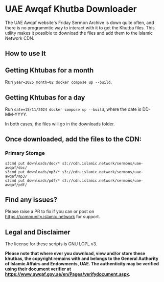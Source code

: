 # UAE Awqaf Khutba Downloader

The UAE Awqaf website's Friday Sermon Archive is down quite often, and there is no programmtic way to interact with it to get the Khutba files. This
utility makes it possible to download the files and add them to the Islamic Network CDN.

## How to use It

## Getting Khtubas for a month

Run `year=2025 month=02 docker compose up --build`.

## Getting Khtubas for a day

Run `date=15/11/2024 docker compose up --build`, where the date is DD-MM-YYYY.

In both cases, the files will go in the downloads folder.

## Once downloaded, add the files to the CDN:

### Primary Storage
```
s3cmd put downloads/doc/* s3://cdn.islamic.network/sermons/uae-awqaf/doc/
s3cmd put downloads/mp3/* s3://cdn.islamic.network/sermons/uae-awqaf/mp3/
s3cmd put downloads/pdf/* s3://cdn.islamic.network/sermons/uae-awqaf/pdf/

```

## Find any issues?

Please raise a PR to fix if you can or post on https://community.islamic.network for support.

## Legal and Disclaimer
The license for these scripts is GNU LGPL v3.

**Please note that where ever you download, view and/or store these khutbas, the copyright 
remains with and belongs to the General Authority of Islamic Affairs and Endowments, UAE. The 
authenticity may be verified using their document verifier at https://www.awqaf.gov.ae/en/Pages/verifydocument.aspx.**
